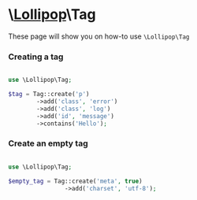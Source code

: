 # \\[Lollipop](https://github.com/jabernardo/lollipop-php)\Tag

These page will show you on how-to use ```\Lollipop\Tag``` 


### Creating a tag

```php

use \Lollipop\Tag;

$tag = Tag::create('p')
        ->add('class', 'error')
        ->add('class', 'log')
        ->add('id', 'message')
        ->contains('Hello');

```

### Create an empty tag

```php

use \Lollipop\Tag;

$empty_tag = Tag::create('meta', true)
                ->add('charset', 'utf-8');

```

